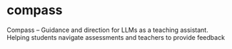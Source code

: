 # compass
Compass – Guidance and direction for LLMs as a teaching assistant. Helping students navigate assessments and teachers to provide feedback 
